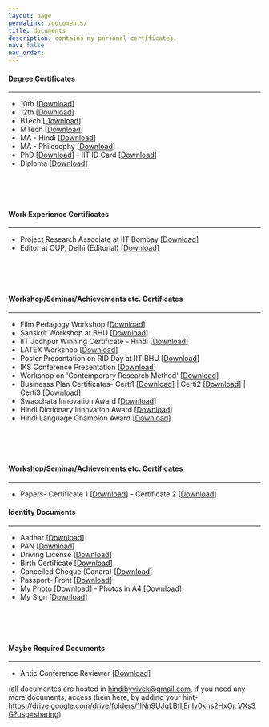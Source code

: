 ```yaml
---
layout: page
permalink: /documents/
title: documents 
description: contains my personal certificates. 
nav: false
nav_order:
---
```



#### Degree Certificates
---
* 10th [[Download](https://drive.google.com/file/d/1u5Z_6K3S4tmTS_igH-0fmu-ysPXU313k/view?usp=sharing)]
* 12th [[Download](https://drive.google.com/file/d/1pE2ZyIxKL1fP9si66nZUZv00Bo-mpzTQ/view?usp=sharing)]
* BTech [[Download](https://drive.google.com/file/d/1PO-u6twTrV8oYk-G56YCSecydywvWUru/view?usp=sharing)]
* MTech [[Download](https://drive.google.com/file/d/1_HKDFZKvZAI5BqeAmnLgFWmYQhieBhgI/view?usp=sharing)]
* MA - Hindi [[Download](https://drive.google.com/file/d/1kj-02gLZcg-OjgmPim9vD-WzaTOGgdbd/view?usp=sharing)]
* MA - Philosophy [[Download](https://drive.google.com/file/d/1bQH2wf5R4AEpPIVQ46OfweB3qAj79C6t/view?usp=sharing)]
* PhD [[Download](https://drive.google.com/file/d/19vqDHxHOI3WlyP3dwO2oOK9WlpiGSdRc/view?usp=sharing)] - IIT ID Card [[Download](https://drive.google.com/file/d/1bb2Qu3EtKTtFQ-GAcJmsvYtREoeeGGcP/view?usp=sharing)]
* Diploma [[Download](https://drive.google.com/file/d/1qIX4-Zp7Wix3P4c9pYWHXL7IPQXZGtK2/view?usp=sharing)]

<br>
<br>
<br>

#### Work Experience Certificates
---
* Project Research Associate at IIT Bombay [[Download](https://drive.google.com/file/d/1EcbrMQ3Y1SrhfAHjdWetkSNpNY4gZzLI/view?usp=sharing)]
* Editor at OUP, Delhi (Editorial) [[Download](https://drive.google.com/file/d/1ePfFsCzjs49f8B_TeQU_HM49n1jp9Aut/view?usp=sharing)]

<br>
<br>
<br>

#### Workshop/Seminar/Achievements etc. Certificates
---
* Film Pedagogy Workshop [[Download](https://drive.google.com/file/d/1BivUiAkPcL8VqkOm3aB5pXWA9dwoQbAQ/view?usp=sharing)]
* Sanskrit Workshop at BHU [[Download](https://drive.google.com/file/d/18azZBbxZTvAx2OGP_jqp7GHcLLDCtvz3/view?usp=sharing)]
* IIT Jodhpur Winning Certificate - Hindi [[Download](https://drive.google.com/file/d/1JzmHX-DIjrGuh7NMjAgugwxTlDB8b78q/view?usp=sharing)]
* LATEX Workshop [[Download](https://drive.google.com/file/d/1eIOKEQkUNJW5AmdIcqvwM66b1KpzQarE/view?usp=sharing)]
* Poster Presentation on RID Day at IIT BHU [[Download](https://drive.google.com/file/d/1FR5-pCaZncA9ZHJXSGNvvzXT878tO74j/view?usp=sharing)]
* IKS Conference Presentation [[Download](https://drive.google.com/file/d/1uz51w2hQtwN1S4F28XWb5MK_k_4Qg6zT/view?usp=sharing)]
* Workshop on 'Contemporary Research Method' [[Download](https://drive.google.com/file/d/1uz51w2hQtwN1S4F28XWb5MK_k_4Qg6zT/view?usp=sharing)]
* Businesss Plan Certificates- Certi1 [[Download](https://drive.google.com/file/d/1QPYIMGnvVmPch3aeddOVDN5D1UXCtvx_/view?usp=sharing)] | Certi2 [[Download](https://drive.google.com/file/d/1IkNqOoMgVl6GrXeif6zvXgCCdn3qd_4z/view?usp=sharing)] | Certi3 [[Download]()]
* Swacchata Innovation Award [[Download](https://drive.google.com/file/d/1FTONQGvdt6nJT_t8NN2Bf-mlVTfzYL__/view?usp=sharing)]
* Hindi Dictionary Innovation Award [[Download]()]
* Hindi Language Champion Award [[Download](https://drive.google.com/file/d/18YiA1tz7FRR3btSoY2wS7Uz5QKu6P_56/view?usp=sharing)]

<br>
<br>
<br>

#### Workshop/Seminar/Achievements etc. Certificates
---
* Papers-  Certificate 1 [[Download](https://drive.google.com/file/d/13O88tyuZ-R9Ml9P1KcoZ4T8ywAx90rfH/view?usp=sharing)] - Certificate 2 [[Download](https://drive.google.com/file/d/1BivUiAkPcL8VqkOm3aB5pXWA9dwoQbAQ/view?usp=sharing)]


#### Identity Documents
---
* Aadhar [[Download](https://drive.google.com/file/d/1FqFw3c6tIZPieeW8nPuPfxgiRV7LDXEW/view?usp=sharing)]
* PAN [[Download](https://drive.google.com/file/d/1dg2frWqOiJdKZizPglvDFkKglNYn8GiU/view?usp=sharing)]
* Driving License [[Download](https://drive.google.com/file/d/1wEJn5T6hPCj9NmjL4qH5-tjei9O_GdVj/view?usp=sharing)]
* Birth Certificate [[Download](https://drive.google.com/file/d/1XjCu5rwA_bUwjNqn1MknXg1WOK5_hKzx/view?usp=sharing)]
* Cancelled Cheque (Canara) [[Download](https://drive.google.com/file/d/1WYRFVrbuOdwILDAVP_PsgCHzsevcHD24/view?usp=sharing)]
* Passport- Front [[Download](https://drive.google.com/file/d/1WgsSEGrDbco5MvoJ0C5Z8kTNONha5Wv7/view?usp=sharing)]
* My Photo [[Download](https://drive.google.com/file/d/1Xwepfb9NrUIxet8SLAxrGbpjKBsT2FKv/view?usp=sharing)] - Photos in A4 [[Download](https://drive.google.com/file/d/1mQix2agCjMeTxN5sPDlGKEGa5pJRyAdZ/view?usp=sharing)]
* My Sign [[Download](https://drive.google.com/file/d/1wJdP_6bHXG4XnXuCwiCRGt1OVNWPJaUS/view?usp=sharing)]

<br>
<br>
<br>

#### Maybe Required Documents
---
* Antic Conference Reviewer [[Download](https://drive.google.com/file/d/1Gk_krAgYkbgeUtCrM2Lk_s869n8NstlC/view?usp=sharing)]

(all documentes are hosted in hindibyvivek@gmail.com, if you need any more documents, access them here, by adding your hint- https://drive.google.com/drive/folders/1lNn9UJqLBfIjEnIv0khs2HxOr_VXs3G?usp=sharing)